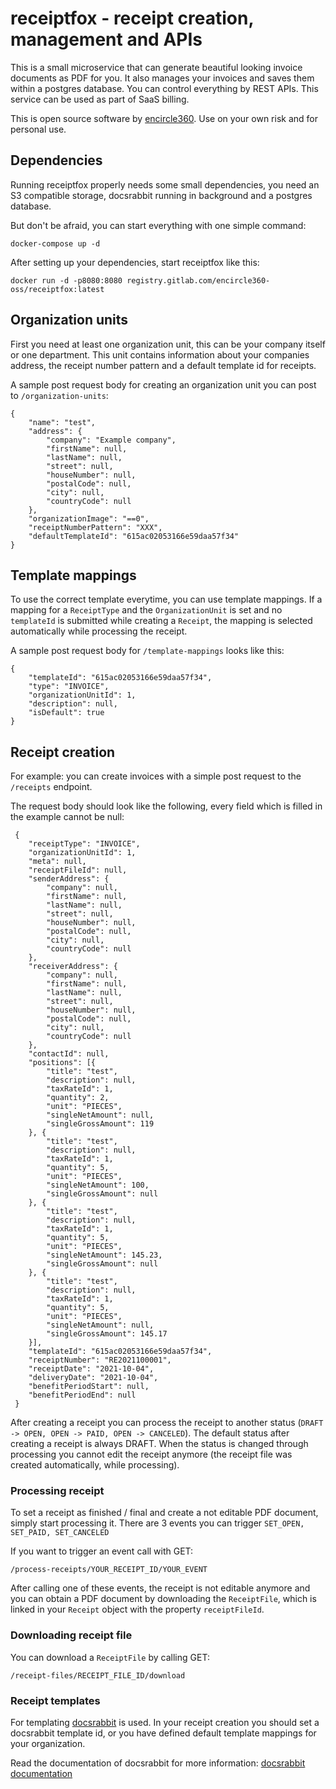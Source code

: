 # receiptfox - receipt creation, management and APIs

This is a small microservice that can generate beautiful looking invoice documents as PDF for you. It also manages your invoices and saves them within a postgres database. You can
control everything by REST APIs. This service can be used as part of SaaS billing.

This is open source software by [encircle360](https://encircle360.com). Use on your own risk and for personal use.

## Dependencies

Running receiptfox properly needs some small dependencies, you need an S3 compatible storage, docsrabbit running in background and a postgres database.

But don't be afraid, you can start everything with one simple command:

```docker-compose up -d```

After setting up your dependencies, start receiptfox like this:

```docker run -d -p8080:8080 registry.gitlab.com/encircle360-oss/receiptfox:latest```

## Organization units

First you need at least one organization unit, this can be your company itself or one department. This unit contains information about your companies address, the receipt number
pattern and a default template id for receipts.

A sample post request body for creating an organization unit you can post to ```/organization-units```:

```
{
	"name": "test",
	"address": {
		"company": "Example company",
		"firstName": null,
		"lastName": null,
		"street": null,
		"houseNumber": null,
		"postalCode": null,
		"city": null,
		"countryCode": null
	},
	"organizationImage": "==0",
	"receiptNumberPattern": "XXX",
	"defaultTemplateId": "615ac02053166e59daa57f34"
}
```

## Template mappings

To use the correct template everytime, you can use template mappings. If a mapping for a ```ReceiptType``` and the ```OrganizationUnit``` is set and no ```templateId``` is
submitted while creating a ```Receipt```, the mapping is selected automatically while processing the receipt.

A sample post request body for ```/template-mappings``` looks like this:

```
{
	"templateId": "615ac02053166e59daa57f34",
	"type": "INVOICE",
	"organizationUnitId": 1,
	"description": null,
	"isDefault": true
}
```

## Receipt creation

For example: you can create invoices with a simple post request to the ```/receipts``` endpoint.

The request body should look like the following, every field which is filled in the example cannot be null:

```
 {
 	"receiptType": "INVOICE",
 	"organizationUnitId": 1,
 	"meta": null,
 	"receiptFileId": null,
 	"senderAddress": {
 		"company": null,
 		"firstName": null,
 		"lastName": null,
 		"street": null,
 		"houseNumber": null,
 		"postalCode": null,
 		"city": null,
 		"countryCode": null
 	},
 	"receiverAddress": {
 		"company": null,
 		"firstName": null,
 		"lastName": null,
 		"street": null,
 		"houseNumber": null,
 		"postalCode": null,
 		"city": null,
 		"countryCode": null
 	},
 	"contactId": null,
 	"positions": [{
 		"title": "test",
 		"description": null,
 		"taxRateId": 1,
 		"quantity": 2,
 		"unit": "PIECES",
 		"singleNetAmount": null,
 		"singleGrossAmount": 119
 	}, {
 		"title": "test",
 		"description": null,
 		"taxRateId": 1,
 		"quantity": 5,
 		"unit": "PIECES",
 		"singleNetAmount": 100,
 		"singleGrossAmount": null
 	}, {
 		"title": "test",
 		"description": null,
 		"taxRateId": 1,
 		"quantity": 5,
 		"unit": "PIECES",
 		"singleNetAmount": 145.23,
 		"singleGrossAmount": null
 	}, {
 		"title": "test",
 		"description": null,
 		"taxRateId": 1,
 		"quantity": 5,
 		"unit": "PIECES",
 		"singleNetAmount": null,
 		"singleGrossAmount": 145.17
 	}],
 	"templateId": "615ac02053166e59daa57f34",
 	"receiptNumber": "RE2021100001",
 	"receiptDate": "2021-10-04",
 	"deliveryDate": "2021-10-04",
 	"benefitPeriodStart": null,
 	"benefitPeriodEnd": null
 }
```

After creating a receipt you can process the receipt to another status (```DRAFT -> OPEN, OPEN -> PAID, OPEN -> CANCELED```). The default status after creating a receipt is always
DRAFT. When the status is changed through processing you cannot edit the receipt anymore (the receipt file was created automatically, while processing).

### Processing receipt

To set a receipt as finished / final and create a not editable PDF document, simply start processing it. There are 3 events you can trigger ```SET_OPEN, SET_PAID, SET_CANCELED```

If you want to trigger an event call with GET:

```/process-receipts/YOUR_RECEIPT_ID/YOUR_EVENT```

After calling one of these events, the receipt is not editable anymore and you can obtain a PDF document by downloading the ```ReceiptFile```, which is linked in your ```Receipt```
object with the property ```receiptFileId```.

### Downloading receipt file

You can download a ```ReceiptFile``` by calling GET:

```/receipt-files/RECEIPT_FILE_ID/download```

### Receipt templates

For templating [docsrabbit](https://gitlab.com/encircle360-oss/docsrabbit/docsrabbit) is used. In your receipt creation you should set a docsrabbit template id, or you have defined
default template mappings for your organization.

Read the documentation of docsrabbit for more information: [docsrabbit documentation](https://gitlab.com/encircle360-oss/docsrabbit/docsrabbit/-/blob/master/README.md)